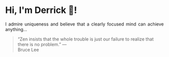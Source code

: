 # Hi, I'm Derrick 👋!
<p align="justify">I admire uniqueness and believe that a clearly focused mind can achieve anything...</p> 
<!-- #quote-start -->
<blockquote>&ldquo;Zen insists that the whole trouble is just our failure to realize that there is no problem.&rdquo; &mdash; <footer>Bruce Lee</footer></blockquote>
<!-- #quote-end -->
